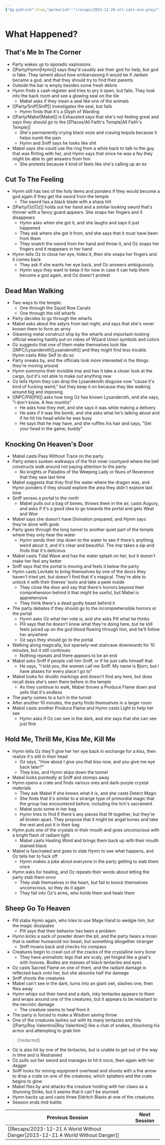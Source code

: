 ```yaml
---
{"dg-publish":true,"permalink":"/recaps/2023-12-28-all-cats-are-grey/","created":"","updated":""}
---
```



# What Happened? 
## That's Me In The Corner
- Party wakes up to sporadic explosions 
- [[Party/Hymn\|Hymn]] says they'd usually ask their god for help, but god is fake. They lament about how embarrassing it would be if Janken became a god, and that they should try to find their parents 
-  Outside the bar is empty besides some fresh debris 
- Hymn finds a cash register and tries to pry it open, but fails. They look into the back room and see a glowing seal on the tile 
	- Mabel asks if they mean a seal like one of the animals 
- [[Party/Sniff\|Sniff]] investigates the seal, but fails 
	- Hymn finds that it's a Glyph of Warding
- [[Party/Mabel\|Mabel]] is Exhausted says that she's not feeling great and says they should go to the [[Places/All Faith's Temple\|All Faith's Temple]] 
	- She's permanently crying black ooze and craving tequila because it helps numb the pain
	- Hymn and Sniff says he looks like shit 
- Mabel says she could use the ring from a while back to talk to the guy that was flirting with her, and Hymn says that since he was a fey they might be able to get answers from him 
	- She protests because it kind of feels like she's calling up an ex 

## Cut To The Feeling
- Hymn still has two of the holy items and ponders if they would become a god again if they get the sword from the temple 
	- The sword has a black blade with a sharp hilt 
- [[Party/Oz\|Oz]] holds out her hand and a similar-looking sword that's thinner with a fancy guard appears. She snaps her fingers and it disappears 
	- Hymn asks when she got it, and she laughs and says it just happened
	- They ask where she got it from, and she says that it must have been from them
	- They snatch the sword from her hand and throw it, and Oz snaps her fingers and it reappears in her hand
- Hymn tells Oz to close her eye, hides it, then she snaps her fingers and it comes back 
	- They ask if she wants her eye back, and Oz answers ambiguously 
	- Hymn says they want to keep it for now in case it can help them become a god again, and Oz doesn't protest

## Dead Man Walking
- Two ways to the temple: 
	- One through the Squid Row Canals 
	- One through the old wharfs 
- Party decides to go through the wharfs 
- Mabel asks about the satyrs from last night, and says that she's never known them to form an army 
- Gleaming metal construct ship by the wharfs and important-looking official wearing hastily put on robes of Wizard Union symbols and colors 
- Oz suggests that one of them make themselves look like [[NPC/Lysanderoth\|Lysanderoth]] and they might find less trouble. Hymn casts Alter Self to do so 
- Party sneaks by, and the officials look more interested in the things they're moving around 
- Hymn summons their invisible imp and has it take a closer look at the cargo, but it's not able to make out anything new 
- Oz tells Hymn they can drop the Lysanderoth disguise now "cause it's kind of fucking weird," but they keep it on because they like walking around big and imposing
- [[NPC/Pill\|Pill]] asks how long Oz has known Lysanderoth, and she says, "I don't know. A few months"
	- He asks how they met, and she says it was while making a delivery 
	- He asks if it was the bomb, and she asks what he's talking about and if he hit his head while he was busy 
	- He says that he may have, and she ruffles his hair and says, "Get your head in the game, buddy"

## Knocking On Heaven's Door
- Mabel casts Pass Without Trace on the party 
- Party enters sunken walkways of the first inner courtyard where the bell constructs walk around not paying attention to the party 
	- No knights or Paladins of the Weeping Lady or Nuns of Reverence that they saw last time 
- Mabel suggests that they find the water where the dragon was, and Hymn ponders if they should explore the area they didn't explore last time 
- Sniff senses a portal to the north 
	- Mabel pulls out a bag of bones, throws them in the air, casts Augury, and asks if it's a good idea to go towards the portal and gets Weal and Woe
- Mabel says she doesn't have Divination prepared, and Hymn says they're done with gods 
- Party goes through the long tunnel to another quiet part of the temple where they only hear the water 
	- Hymn sends their imp down to the water to see if there's anything weird about it, and it's clear and beautiful. The imp takes a sip and finds that it's delicious 
- Mabel casts Tidal Wave and has the water splash on her, but it doesn't make her feel any better
- Sniff says that the portal is moving and feels it below the party
- Hymn casts Levitate to bring themselves by one of the doors they haven't tried yet, but doesn't find that it's magical. They're able to unlock it with their thieves' tools and take a peek inside
	- They close the door and say that there's horrors beyond their comprehension behind it that might be useful, but Mabel is apprehensive 
	- They think there's a dead godly beast behind it 
- The party debates if they should go to the incomprehensible horrors or the portal 
	- Hymn asks Oz what her vote is, and she asks Pill what he thinks 
	- Pill says that he doesn't know what they're doing here, but he still feels juiced up on the god blood flowing through him, and he'll follow her anywhere 
	- Oz says they should go to the portal 
- Walking along magically, but sparsely-wet staircase downwards for 10 minutes, but it still continues
	- Nothing repeats and there appears to be an end 
- Mabel asks Sniff if people call him Sniff, or if he just calls himself that 
	- He says, "I told you, the women call me Sniff. My name is Bjorn, but I have aliases for every place I go to"
- Mabel looks for druidic markings and doesn't find any here, but does recall does she's seen them before in the temple 
	- As they continue to walk, Mabel throws a Produce Flame down and yells that it's endless 
- The party comes to a turn in the tunnel 
- After another 10 minutes, the party finds themselves in a larger room 
- Mabel casts another Produce Flame and Hymn casts Light to help her see 
	- Hymn asks if Oz can see in the dark, and she says that she can see just fine

## Hold Me, Thrill Me, Kiss Me, Kill Me
- Hymn tells Oz they'll give her her eye back in exchange for a kiss, then realize it's still in their head 
	- Oz says, "How about I give you that kiss now, and you give me eye back later?"
	- They kiss, and Hymn skips down the tunnel 
- Mabel looks pointedly at Sniff and stomps away
- Hymn opens a crate and finds various ores and dark-purple crystal materials 
	- They ask Mabel if she knows what it is, and she casts Detect Magic 
	- She finds that it's similar to a strange type of primordial magic that the group has encountered before; including the lich's sacrament 
	- Mabel puts some in her bag 
	- Hymn tries to find if there's any pieces that fit together, but they're all broken apart. They propose that it might be angel bones and take the rest and put it in their bag
- Hymn puts one of the crystals in their mouth and goes unconscious with a bright flash of radiant light
	- Mabel casts Healing Word and brings them back up with their mouth stained black 
- Mabel is fascinated and goes to stab Hymn to see what happens, and Oz tells her to fuck off 
	- Hymn makes a joke about everyone in the party getting to stab them once
- Hymn asks for healing, and Oz repeats their words about letting the party stab them once 
	- They stab themselves in the heart, but fail to knock themselves unconscious, so they do it again 
	- They fall into Oz's arms, who holds them and heals them 

## Sheep Go To Heaven
- Pill stabs Hymn again, who tries to use Mage Hand to wedgie him, but the magic dissipates 
	- Pill says that their behavior has been a problem 
- Hymn kicks a sack of powder down the pit, and the party hears a moan that is neither humanoid nor beast, but something altogether stranger 
	- Sniff moans back and checks his compass 
- Creatures begin to crawl out of the cracks of the crystalline ivory bone 
	- They have animalistic legs that are scaly, yet hinged like a goat's with hooves. Bodies are masses of black tentacles and eyes 
- Oz casts Sacred Flame on one of them, and the radiant damage is reflected back onto her, but she absorbs half the damage 
- Sniff shoots the creatures 
- Mabel can't see in the dark, turns into an giant owl, slashes one, then flies away 
- Hymn whips out their hand and a dark, inky tentacles appears to them and wraps around one of the creatures, but it appears to be resistant to the necrotic damage
	- The creature seems to heal from it 
- The party is forced to make a Wisdom saving throw
- One of the creatures lashes out with its many tentacles and hits [[Party/Roy Valentine\|Roy Valentine]] like a club of snakes, dissolving his armor and attempting to grab him

>[!redacted]

- Oz is also hit by one of the tentacles, but is unable to get out of the way in time and is Restrained 
- Oz pulls out her sword and manages to hit it once, then again with her dagger
- Sniff looks for mining equipment overhead and shoots with a fire arrow to drop a crate on one of the creatures; which splatters and the crate begins to glow 
- Mabel flies by and attacks the creature holding with her claws as a Stunning Strike, but it seems that it can't be stunned
- Hymn backs up and casts three Eldritch Blasts at one of the creatures 
- Session ends mid-battle

|  **Previous Session**   |   **Next Session**   |
| --- | --- |
|  [[Recaps/2023-12-21 A World Without Danger\|2023-12-21 A World Without Danger]] |  |